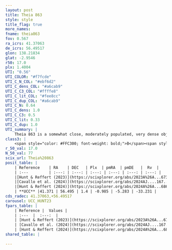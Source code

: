 ```yaml
---
layout: post
title: Theia 863
style: style
title_flag: true
more_names: 
fname: theia863
fov: 0.567
ra_icrs: 41.37063
de_icrs: 56.49517
glon: 138.21834
glat: -2.9546
r50: 17.0
plx: 1.4004
UTI: "0.56"
UTI_COLOR: "#f7fcde"
UTI_C_N_COL: "#ebf6d2"
UTI_C_dens_COL: "#a6cab9"
UTI_C_C3_COL: "#ffffe8"
UTI_C_lit_COL: "#fee8cc"
UTI_C_dup_COL: "#a6cab9"
UTI_C_N: 0.64
UTI_C_dens: 1.0
UTI_C_C3: 0.5
UTI_C_lit: 0.33
UTI_C_dup: 1.0
UTI_summary: |
    Theia 863 is a somewhat close, moderately populated, very dense object of intermediate C3 quality. It was recently reported in the literature.
class3: |
    <span style="color: #FFC300; font-weight: bold;">B</span><span style="color: #FFC300; font-weight: bold;">B</span>
r_50_val: 17.0
N_50_val: 77
scix_url: Theia%20863
posit_table: |
    | Reference    | RA    | DEC   | Plx  | pmRA  | pmDE   |  Rv  |
    | :---         | :---: | :---: | :---: | :---: | :---: | :---: |
    |[Hunt & Reffert (2023)](https://scixplorer.org/abs/2023A%26A...673A.114H) | 41.406 | 56.453 | 1.383 | -1.03 | -5.297 | -31.628 |
    |[Cavallo et al. (2024)](https://scixplorer.org/abs/2024AJ....167...12C) | 41.121 | 56.514 | 1.39 | -- | -- | -- |
    |[Hunt & Reffert (2024)](https://scixplorer.org/abs/2024A%26A...686A..42H) | 41.406 | 56.453 | 1.383 | -1.03 | -5.297 | -31.628 |
    | **UCC** |41.371 | 56.495 | 1.4 | -0.985 | -5.283 | -33.231 | 
cds_radec: 41.37063,+56.49517
carousel: UCC_HUNT23
fpars_table: |
    | Reference |  Values |
    | :---  |  :---:  |
    | [Hunt & Reffert (2023)](https://scixplorer.org/abs/2023A%26A...673A.114H) | `AV50=1.392, diffAV50=1.543, MOD50=9.149, logAge50=8.218` |
    | [Cavallo et al. (2024)](https://scixplorer.org/abs/2024AJ....167...12C) | `AV50=1.61, dMod50=9.37, logAge50=8.19, [Fe/H]50=0.22` |
    | [Hunt & Reffert (2024)](https://scixplorer.org/abs/2024A%26A...686A..42H) | `MassJ=103.162` |
shared_table: |
    
---
```

